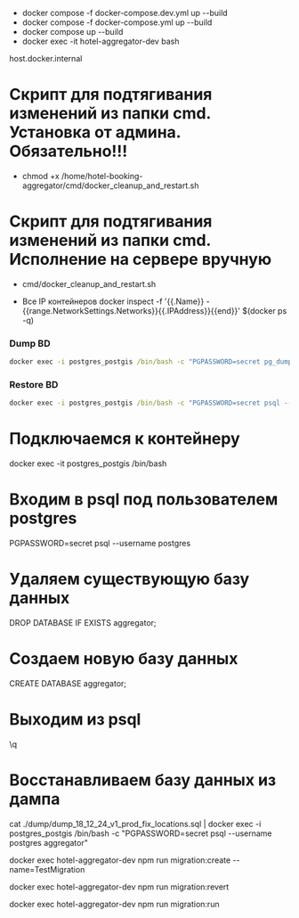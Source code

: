 * docker compose -f docker-compose.dev.yml up --build
* docker compose -f docker-compose.yml up --build
* docker compose up --build
* docker exec -it hotel-aggregator-dev bash

host.docker.internal

# Скрипт для подтягивания изменений из папки cmd. Установка от админа. Обязательно!!!  

* chmod +x  /home/hotel-booking-aggregator/cmd/docker_cleanup_and_restart.sh

# Скрипт для подтягивания изменений из папки cmd. Исполнение на сервере вручную 

* cmd/docker_cleanup_and_restart.sh

* Все IP контейнеров 
    docker inspect -f '{{.Name}} - {{range.NetworkSettings.Networks}}{{.IPAddress}}{{end}}' $(docker ps -q)

### Dump BD
``` cmd
docker exec -i postgres_postgis /bin/bash -c "PGPASSWORD=secret pg_dump --username postgres aggregator" > ./dump/dump_25_01_25_prod.sql
```

### Restore BD
``` cmd
docker exec -i postgres_postgis /bin/bash -c "PGPASSWORD=secret psql --username postgres aggregator" < ./dump/dump_25_01_25_prod.sql
```
# Подключаемся к контейнеру
docker exec -it postgres_postgis /bin/bash

# Входим в psql под пользователем postgres
PGPASSWORD=secret psql --username postgres

# Удаляем существующую базу данных
DROP DATABASE IF EXISTS aggregator;

# Создаем новую базу данных
CREATE DATABASE aggregator;

# Выходим из psql
\q

# Восстанавливаем базу данных из дампа
cat ./dump/dump_18_12_24_v1_prod_fix_locations.sql | docker exec -i postgres_postgis /bin/bash -c "PGPASSWORD=secret psql --username postgres aggregator"

docker exec hotel-aggregator-dev npm run migration:create --name=TestMigration

docker exec hotel-aggregator-dev npm run migration:revert

docker exec hotel-aggregator-dev npm run migration:run